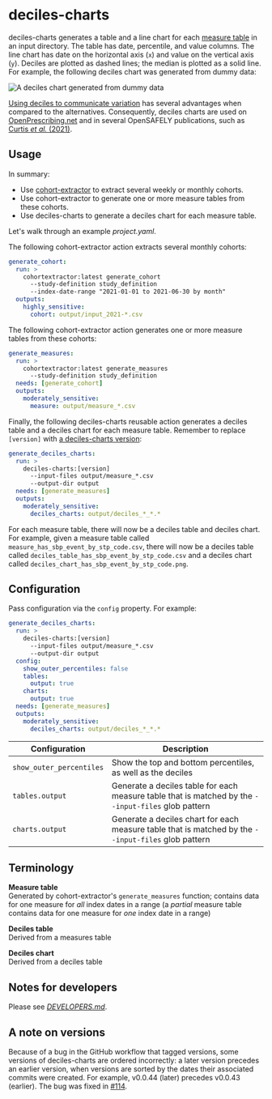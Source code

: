 # deciles-charts

deciles-charts generates a table and a line chart for each [measure table][1] in an input directory.
The table has date, percentile, and value columns.
The line chart has date on the horizontal axis (`x`) and value on the vertical axis (`y`).
Deciles are plotted as dashed lines;
the median is plotted as a solid line.
For example, the following deciles chart was generated from dummy data:

![A deciles chart generated from dummy data](img/deciles_chart_has_sbp_event_by_stp_code.png)

[Using deciles to communicate variation][2] has several advantages when compared to the alternatives.
Consequently, deciles charts are used on [OpenPrescribing.net][]
and in several OpenSAFELY publications, such as [Curtis _et al._ (2021)][3].

## Usage

In summary:

* Use [cohort-extractor][] to extract several weekly or monthly cohorts.
* Use cohort-extractor to generate one or more measure tables from these cohorts.
* Use deciles-charts to generate a deciles chart for each measure table.

Let's walk through an example _project.yaml_.

The following cohort-extractor action extracts several monthly cohorts:

```yaml
generate_cohort:
  run: >
    cohortextractor:latest generate_cohort
      --study-definition study_definition
      --index-date-range "2021-01-01 to 2021-06-30 by month"
  outputs:
    highly_sensitive:
      cohort: output/input_2021-*.csv
```

The following cohort-extractor action generates one or more measure tables from these cohorts:

```yaml
generate_measures:
  run: >
    cohortextractor:latest generate_measures
      --study-definition study_definition
  needs: [generate_cohort]
  outputs:
    moderately_sensitive:
      measure: output/measure_*.csv
```

Finally, the following deciles-charts reusable action generates a deciles table and a deciles chart for each measure table.
Remember to replace `[version]` with [a deciles-charts version][4]:

```yaml
generate_deciles_charts:
  run: >
    deciles-charts:[version]
      --input-files output/measure_*.csv
      --output-dir output
  needs: [generate_measures]
  outputs:
    moderately_sensitive:
      deciles_charts: output/deciles_*_*.*
```

For each measure table, there will now be a deciles table and deciles chart.
For example, given a measure table called `measure_has_sbp_event_by_stp_code.csv`,
there will now be
a deciles table called `deciles_table_has_sbp_event_by_stp_code.csv` and
a deciles chart called `deciles_chart_has_sbp_event_by_stp_code.png`.

## Configuration

Pass configuration via the `config` property.
For example:

```yaml
generate_deciles_charts:
  run: >
    deciles-charts:[version]
      --input-files output/measure_*.csv
      --output-dir output
  config:
    show_outer_percentiles: false
    tables:
      output: true
    charts:
      output: true
  needs: [generate_measures]
  outputs:
    moderately_sensitive:
      deciles_charts: output/deciles_*_*.*
```

| Configuration            | Description                                                                                         |
| ------------------------ | --------------------------------------------------------------------------------------------------- |
| `show_outer_percentiles` | Show the top and bottom percentiles, as well as the deciles                                         |
| `tables.output`          | Generate a deciles table for each measure table that is matched by the `--input-files` glob pattern |
| `charts.output`          | Generate a deciles chart for each measure table that is matched by the `--input-files` glob pattern |

## Terminology

**Measure table**<br>
Generated by cohort-extractor's `generate_measures` function;
contains data for one measure for *all* index dates in a range
(a *partial* measure table contains data for one measure for *one* index date in a range)

**Deciles table**<br>
Derived from a measures table

**Deciles chart**<br>
Derived from a deciles table

## Notes for developers

Please see [_DEVELOPERS.md_](DEVELOPERS.md).

## A note on versions

Because of a bug in the GitHub workflow that tagged versions,
some versions of deciles-charts are ordered incorrectly:
a later version precedes an earlier version,
when versions are sorted by the dates their associated commits were created.
For example, v0.0.44 (later) precedes v0.0.43 (earlier).
The bug was fixed in [#114][].

[1]: https://docs.opensafely.org/measures/
[2]: https://www.thedatalab.org/blog/2019/04/communicating-variation-in-prescribing-why-we-use-deciles/
[3]: https://www.opensafely.org/research/2021/service-restoration-observatory-1/
[4]: https://github.com/opensafely-actions/deciles-charts/tags
[#114]: https://github.com/opensafely-actions/deciles-charts/pull/114
[OpenPrescribing.net]: https://openprescribing.net/
[cohort-extractor]: https://docs.opensafely.org/actions-cohortextractor/

